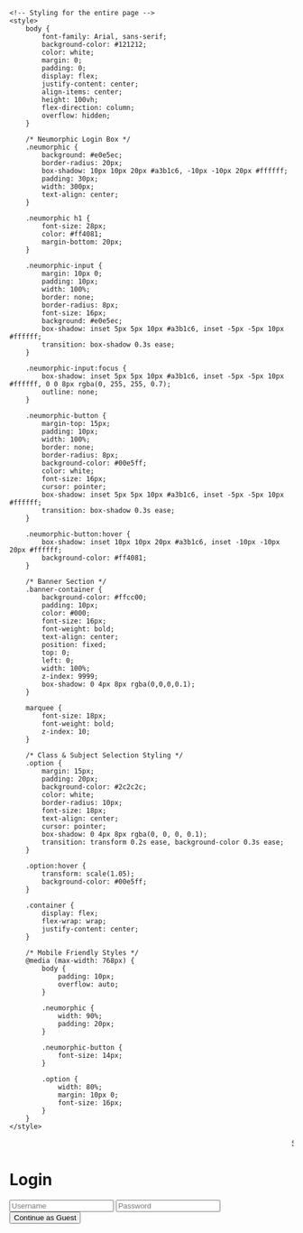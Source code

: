 <html lang="en">
<head>
    <meta name="google-site-verification" content="F1L0xfSoJ09Jp0SjvlmTnzkWK_fuYyhBw36QvRdDGwM" />
    <meta charset="UTF-8" />
    <meta name="viewport" content="width=device-width, initial-scale=1.0, maximum-scale=1.0, user-scalable=no" />
    <title>AcademeForge</title>

    <!-- Styling for the entire page -->
    <style>
        body {
            font-family: Arial, sans-serif;
            background-color: #121212;
            color: white;
            margin: 0;
            padding: 0;
            display: flex;
            justify-content: center;
            align-items: center;
            height: 100vh;
            flex-direction: column;
            overflow: hidden;
        }

        /* Neumorphic Login Box */
        .neumorphic {
            background: #e0e5ec;
            border-radius: 20px;
            box-shadow: 10px 10px 20px #a3b1c6, -10px -10px 20px #ffffff;
            padding: 30px;
            width: 300px;
            text-align: center;
        }

        .neumorphic h1 {
            font-size: 28px;
            color: #ff4081;
            margin-bottom: 20px;
        }

        .neumorphic-input {
            margin: 10px 0;
            padding: 10px;
            width: 100%;
            border: none;
            border-radius: 8px;
            font-size: 16px;
            background: #e0e5ec;
            box-shadow: inset 5px 5px 10px #a3b1c6, inset -5px -5px 10px #ffffff;
            transition: box-shadow 0.3s ease;
        }

        .neumorphic-input:focus {
            box-shadow: inset 5px 5px 10px #a3b1c6, inset -5px -5px 10px #ffffff, 0 0 8px rgba(0, 255, 255, 0.7);
            outline: none;
        }

        .neumorphic-button {
            margin-top: 15px;
            padding: 10px;
            width: 100%;
            border: none;
            border-radius: 8px;
            background-color: #00e5ff;
            color: white;
            font-size: 16px;
            cursor: pointer;
            box-shadow: inset 5px 5px 10px #a3b1c6, inset -5px -5px 10px #ffffff;
            transition: box-shadow 0.3s ease;
        }

        .neumorphic-button:hover {
            box-shadow: inset 10px 10px 20px #a3b1c6, inset -10px -10px 20px #ffffff;
            background-color: #ff4081;
        }

        /* Banner Section */
        .banner-container {
            background-color: #ffcc00;
            padding: 10px;
            color: #000;
            font-size: 16px;
            font-weight: bold;
            text-align: center;
            position: fixed;
            top: 0;
            left: 0;
            width: 100%;
            z-index: 9999;
            box-shadow: 0 4px 8px rgba(0,0,0,0.1);
        }

        marquee {
            font-size: 18px;
            font-weight: bold;
            z-index: 10;
        }

        /* Class & Subject Selection Styling */
        .option {
            margin: 15px;
            padding: 20px;
            background-color: #2c2c2c;
            color: white;
            border-radius: 10px;
            font-size: 18px;
            text-align: center;
            cursor: pointer;
            box-shadow: 0 4px 8px rgba(0, 0, 0, 0.1);
            transition: transform 0.2s ease, background-color 0.3s ease;
        }

        .option:hover {
            transform: scale(1.05);
            background-color: #00e5ff;
        }

        .container {
            display: flex;
            flex-wrap: wrap;
            justify-content: center;
        }

        /* Mobile Friendly Styles */
        @media (max-width: 768px) {
            body {
                padding: 10px;
                overflow: auto;
            }

            .neumorphic {
                width: 90%;
                padding: 20px;
            }

            .neumorphic-button {
                font-size: 14px;
            }

            .option {
                width: 80%;
                margin: 10px 0;
                font-size: 16px;
            }
        }
    </style>
</head>
<body>

<!-- Banner Section -->
<div class="banner-container">
    <marquee behavior="scroll" direction="left">
        Stay Tuned For more updates
        <a href="https://t.me/AcademeForge" target="_blank" style="color: #ff4081; text-decoration: underline;">Join our Telegram group</a> 🌟
    </marquee>
</div>

<!-- Neumorphic Login Box -->
<div class="neumorphic" id="loginContainer">
    <h1>Login</h1>
    <input type="text" class="neumorphic-input" placeholder="Username" />
    <input type="password" class="neumorphic-input" placeholder="Password" />
    <button class="neumorphic-button" onclick="continueAsGuest()">Continue as Guest</button>
</div>

<!-- Class Selection Page -->
<div class="container hidden" id="classContainer" style="display: none;">
    <h2>Select Your Class</h2>
    <div class="option" onclick="selectClass(1)">Class 1</div>
    <div class="option" onclick="selectClass(2)">Class 2</div>
    <div class="option" onclick="selectClass(3)">Class 3</div>
    <div class="option" onclick="selectClass(4)">Class 4</div>
    <div class="option" onclick="selectClass(5)">Class 5</div>
    <div class="option" onclick="selectClass(6)">Class 6</div>
    <div class="option" onclick="selectClass(7)">Class 7</div>
    <div class="option" onclick="selectClass(8)">Class 8</div>
</div>

<!-- Subjects Page -->
<div class="container hidden" id="subjectContainer" style="display: none;">
    <h2>Subjects</h2>
    <div id="subjectsList"></div>
</div>

<!-- JavaScript to Open and Close Pop-up -->
<script>
    let currentPage = 'login';
    let selectedClass = null;

    function showPage(page) {
        document.getElementById(`${currentPage}Container`).style.display = 'none';
        document.getElementById(`${page}Container`).style.display = 'block';
        currentPage = page;
    }

    function continueAsGuest() {
        showPage('class');
    }

    function selectClass(cls) {
        selectedClass = cls;
        loadSubjects(cls);
    }

    function loadSubjects(cls) {
        const subjectsList = document.getElementById('subjectsList');
        subjectsList.innerHTML = '';

        const subjectLinks = {
            1: {
                "Hindi Grammar": "#",
                "English Grammar": "#",
                "Math": "#",
                "Science": "#",
                "General Knowledge": "#"
            },
            2: {
                "Hindi Grammar": "#",
                "English Grammar": "#",
                "Math": "#",
                "Science": "#",
                "General Knowledge": "#"
            },
            3: {
                "Hindi Grammar": "#",
                "English Grammar": "#",
                "Math": "#",
                "Science": "#",
                "General Knowledge": "#"
            },
            4: {
                "Hindi Grammar": "#",
                "English Grammar": "#",
                "Math": "#",
                "Science": "#",
                "General Knowledge": "#"
            },
            5: {
                "Hindi Grammar": "#",
                "English Grammar": "#",
                "Math": "#",
                "Science": "#",
                "General Knowledge": "#"
            },
            6: {
                "Hindi Grammar": "#",
                "English Grammar": "#",
                "Math": "#",
                "Science": "#",
                "General Knowledge": "#"
            },
            7: {
                "Hindi Grammar": "#",
                "English Grammar": "#",
                "Math": "#",
                "Science": "#",
                "General Knowledge": "#"
            },
            8: {
                "Hindi Grammar": "#",
                "English Grammar": "#",
                "Math": "#",
                "Science": "#",
                "General Knowledge": "#"
            }
        };

        const links = subjectLinks[cls] || {};
        for (const [subject, link] of Object.entries(links)) {
            subjectsList.innerHTML += `
                <div class="option">
                    ${subject}
                    <button class="access-button" onclick="window.open('${link}', '_blank')">Access Notes</button>
                </div>
            `;
        }
        showPage('subject');
    }

    window.onload = () => {
        showPage('login');
    };
</script>

</body>
</html>